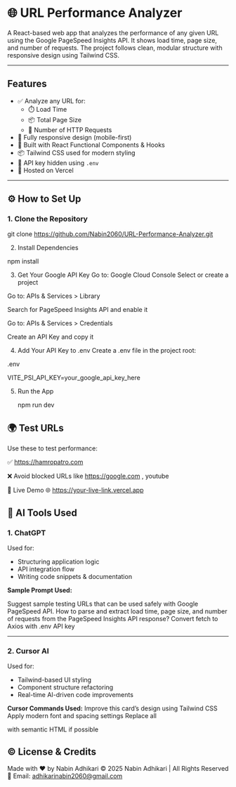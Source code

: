 # 🌐 URL Performance Analyzer

A React-based web app that analyzes the performance of any given URL using the Google PageSpeed Insights API. It shows load time, page size, and number of requests. The project follows clean, modular structure with responsive design using Tailwind CSS.

---

## Features

- ✅ Analyze any URL for:
  - ⏱️ Load Time
  - 📦 Total Page Size
  - 🔁 Number of HTTP Requests
- 📱 Fully responsive design (mobile-first)
- 🧩 Built with React Functional Components & Hooks
- 📦 Tailwind CSS used for modern styling
- 🔐 API key hidden using `.env`
- 🚀 Hosted on Vercel

---

## ⚙️ How to Set Up

### 1. Clone the Repository

git clone https://github.com/Nabin2060/URL-Performance-Analyzer.git

2.  Install Dependencies

npm install

3. Get Your Google API Key
   Go to: Google Cloud Console
   Select or create a project

Go to: APIs & Services > Library

Search for PageSpeed Insights API and enable it

Go to: APIs & Services > Credentials

Create an API Key and copy it

4. Add Your API Key to .env
   Create a .env file in the project root:

.env

VITE_PSI_API_KEY=your_google_api_key_here

5. Run the App

   npm run dev

## 🌍 Test URLs

Use these to test performance:

✅ https://hamropatro.com

❌ Avoid blocked URLs like https://google.com , youtube

🔗 Live Demo
🌐 https://your-live-link.vercel.app

## 🧠 AI Tools Used

### 1. **ChatGPT**

Used for:

- Structuring application logic
- API integration flow
- Writing code snippets & documentation

**Sample Prompt Used:**

Suggest sample testing URLs that can be used safely with Google PageSpeed API.
How to parse and extract load time, page size, and number of requests from the PageSpeed Insights API response?
Convert fetch to Axios with .env API key

---

### 2. **Cursor AI**

Used for:

- Tailwind-based UI styling
- Component structure refactoring
- Real-time AI-driven code improvements

**Cursor Commands Used:**
Improve this card’s design using Tailwind CSS
Apply modern font and spacing settings
Replace all <div> with semantic HTML if possible

## ©️ License & Credits

Made with ❤️ by Nabin Adhikari
© 2025 Nabin Adhikari | All Rights Reserved
📧 Email: adhikarinabin2060@gmail.com
